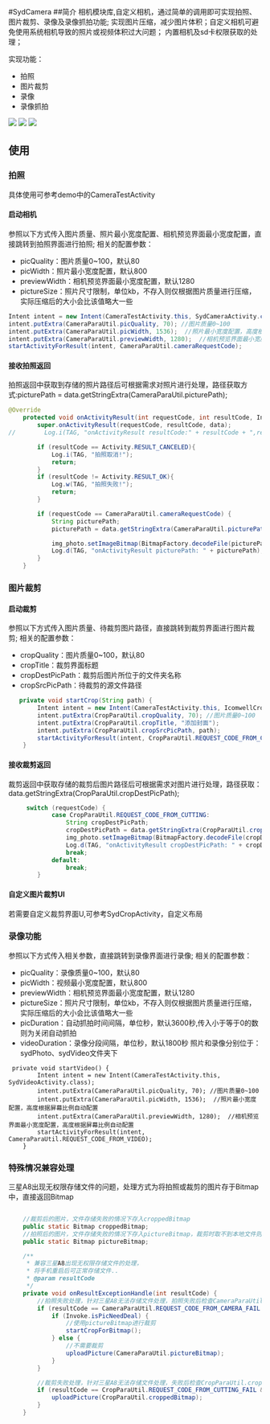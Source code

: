 #SydCamera
##简介
相机模块库,自定义相机，通过简单的调用即可实现拍照、图片裁剪、录像及录像抓拍功能;
实现图片压缩，减少图片体积；自定义相机可避免使用系统相机导致的照片或视频体积过大问题；
内置相机及sd卡权限获取的处理；

实现功能：
- 拍照
- 图片裁剪
- 录像
- 录像抓拍

![](/Users/oden/Documents/03.png)
![](/Users/oden/Documents/04.png)
![](/Users/oden/Documents/01.png)
## 使用

### 拍照
具体使用可参考demo中的CameraTestActivity

#### 启动相机
参照以下方式传入图片质量、照片最小宽度配置、相机预览界面最小宽度配置，直接跳转到拍照界面进行拍照;
相关的配置参数：
- picQuality：图片质量0~100，默认80
- picWidth：照片最小宽度配置，默认800
- previewWidth：相机预览界面最小宽度配置，默认1280
- pictureSize：照片尺寸限制，单位kb，不存入则仅根据图片质量进行压缩，实际压缩后的大小会比该值略大一些

```java
Intent intent = new Intent(CameraTestActivity.this, SydCameraActivity.class);
intent.putExtra(CameraParaUtil.picQuality, 70); //图片质量0~100
intent.putExtra(CameraParaUtil.picWidth, 1536);  //照片最小宽度配置，高度根据屏幕比例自动配置
intent.putExtra(CameraParaUtil.previewWidth, 1280);  //相机预览界面最小宽度配置，高度根据屏幕比例自动配置
startActivityForResult(intent, CameraParaUtil.cameraRequestCode);
```
#### 接收拍照返回
拍照返回中获取到存储的照片路径后可根据需求对照片进行处理，路径获取方式:picturePath = data.getStringExtra(CameraParaUtil.picturePath);

```java
@Override
    protected void onActivityResult(int requestCode, int resultCode, Intent data) {
        super.onActivityResult(requestCode, resultCode, data);
//        Log.i(TAG, "onActivityResult resultCode:" + resultCode + ",requestCode: " + requestCode);

        if (resultCode == Activity.RESULT_CANCELED){
            Log.i(TAG, "拍照取消!");
            return;
        }
        if (resultCode != Activity.RESULT_OK){
            Log.w(TAG, "拍照失败!");
            return;
        }

        if (requestCode == CameraParaUtil.cameraRequestCode) {
            String picturePath;
            picturePath = data.getStringExtra(CameraParaUtil.picturePath);

            img_photo.setImageBitmap(BitmapFactory.decodeFile(picturePath));
            Log.d(TAG, "onActivityResult picturePath: " + picturePath);
        }
    }
```
### 图片裁剪
#### 启动裁剪
参照以下方式传入图片质量、待裁剪图片路径，直接跳转到裁剪界面进行图片裁剪;
相关的配置参数：
- cropQuality：图片质量0~100，默认80
- cropTitle：裁剪界面标题
- cropDestPicPath：裁剪后图片所位于的文件夹名称
- cropSrcPicPath：待裁剪的源文件路径

```java
   private void startCrop(String path) {
        Intent intent = new Intent(CameraTestActivity.this, IcomwellCropActivity.class);
        intent.putExtra(CropParaUtil.cropQuality, 70); //图片质量0~100
        intent.putExtra(CropParaUtil.cropTitle, "添加封面");
        intent.putExtra(CropParaUtil.cropSrcPicPath, path);
        startActivityForResult(intent, CropParaUtil.REQUEST_CODE_FROM_CUTTING);
    }
```

#### 接收裁剪返回
裁剪返回中获取存储的裁剪后图片路径后可根据需求对图片进行处理，路径获取：data.getStringExtra(CropParaUtil.cropDestPicPath);
```java
     switch (requestCode) {
            case CropParaUtil.REQUEST_CODE_FROM_CUTTING:
                String cropDestPicPath;
                cropDestPicPath = data.getStringExtra(CropParaUtil.cropDestPicPath);
                img_photo.setImageBitmap(BitmapFactory.decodeFile(cropDestPicPath));
                Log.d(TAG, "onActivityResult cropDestPicPath: " + cropDestPicPath);
                break;
            default:
                break;
        }

```
#### 自定义图片裁剪UI
若需要自定义裁剪界面U,可参考SydCropActivity，自定义布局

### 录像功能
参照以下方式传入相关参数，直接跳转到录像界面进行录像;
相关的配置参数：
- picQuality：录像质量0~100，默认80
- picWidth：视频最小宽度配置，默认800
- previewWidth：相机预览界面最小宽度配置，默认1280
- pictureSize：照片尺寸限制，单位kb，不存入则仅根据图片质量进行压缩，实际压缩后的大小会比该值略大一些
- picDuration：自动抓拍时间间隔，单位秒，默认3600秒,传入小于等于0的数则为关闭自动抓拍
- videoDuration：录像分段间隔，单位秒，默认1800秒
照片和录像分别位于：sydPhoto、sydVideo文件夹下

```
 private void startVideo() {
        Intent intent = new Intent(CameraTestActivity.this, SydVideoActivity.class);
        intent.putExtra(CameraParaUtil.picQuality, 70); //图片质量0~100
        intent.putExtra(CameraParaUtil.picWidth, 1536);  //照片最小宽度配置，高度根据屏幕比例自动配置
        intent.putExtra(CameraParaUtil.previewWidth, 1280);  //相机预览界面最小宽度配置，高度根据屏幕比例自动配置
        startActivityForResult(intent, CameraParaUtil.REQUEST_CODE_FROM_VIDEO);
    }
```

### 特殊情况兼容处理
三星A8出现无权限存储文件的问题，处理方式为将拍照或裁剪的图片存于Bitmap中，直接返回Bitmap

```java

    //裁剪后的图片，文件存储失败的情况下存入croppedBitmap
    public static Bitmap croppedBitmap;
    //拍照后的图片，文件存储失败的情况下存入pictureBitmap，裁剪时取不到本地文件则也作为图片裁剪的来源
    public static Bitmap pictureBitmap;

    /**
     * 兼容三星A8出现无权限存储文件的处理，
     * 将手机重启后可正常存储文件..
     * @param resultCode
     */
    private void onResultExceptionHandle(int resultCode) {
        //拍照失败处理，针对三星A8无法存储文件处理，拍照失败后检查CameraParaUtil.pictureBitmap是否有数据
        if (resultCode == CameraParaUtil.REQUEST_CODE_FROM_CAMERA_FAIL && CameraParaUtil.pictureBitmap != null) {
            if (Invoke.isPicNeedDeal) {
                //使用pictureBitmap进行裁剪
                startCropForBitmap();
            } else {
                //不需要裁剪
                uploadPicture(CameraParaUtil.pictureBitmap);
            }
        }

        //裁剪失败处理，针对三星A8无法存储文件处理，失败后检查CropParaUtil.croppedBitmap是否有数据
        if (resultCode == CropParaUtil.REQUEST_CODE_FROM_CUTTING_FAIL && CropParaUtil.croppedBitmap != null) {
            uploadPicture(CropParaUtil.croppedBitmap);
        }
    }
```


